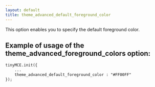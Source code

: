 ```yaml
---
layout: default
title: theme_advanced_default_foreground_color
---
```


This option enables you to specify the default foreground color.

## Example of usage of the theme_advanced_foreground_colors option:

```html
tinyMCE.init({
	...
	theme_advanced_default_foreground_color : "#FF00FF"
});

```